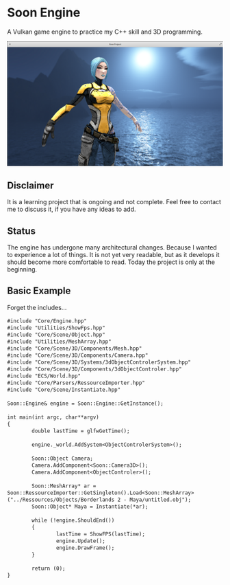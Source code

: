 # Soon Engine

A Vulkan game engine to practice my C++ skill and 3D programming.

[![Exemple](/Extern/Example.png)]()

## Disclaimer

It is a learning project that is ongoing and not complete.
Feel free to contact me to discuss it, if you have any ideas to add.

## Status

The engine has undergone many architectural changes. Because I wanted to experience a lot of things.
It is not yet very readable, but as it develops it should become more comfortable to read.
Today the project is only at the beginning.

## Basic Example
Forget the includes...

```
#include "Core/Engine.hpp"
#include "Utilities/ShowFps.hpp"
#include "Core/Scene/Object.hpp"
#include "Utilities/MeshArray.hpp"
#include "Core/Scene/3D/Components/Mesh.hpp"
#include "Core/Scene/3D/Components/Camera.hpp"
#include "Core/Scene/3D/Systems/3dObjectControlerSystem.hpp"
#include "Core/Scene/3D/Components/3dObjectControler.hpp"
#include "ECS/World.hpp"
#include "Core/Parsers/RessourceImporter.hpp"
#include "Core/Scene/Instantiate.hpp"

Soon::Engine& engine = Soon::Engine::GetInstance();

int main(int argc, char**argv)
{
        double lastTime = glfwGetTime();

        engine._world.AddSystem<ObjectControlerSystem>();

        Soon::Object Camera;
        Camera.AddComponent<Soon::Camera3D>();
        Camera.AddComponent<ObjectControler>();

        Soon::MeshArray* ar = Soon::RessourceImporter::GetSingleton().Load<Soon::MeshArray>("../Ressources/Objects/Borderlands 2 - Maya/untitled.obj");
        Soon::Object* Maya = Instantiate(*ar);

        while (!engine.ShouldEnd())
        {
                lastTime = ShowFPS(lastTime);
                engine.Update();
                engine.DrawFrame();
        }

        return (0);
}
```
